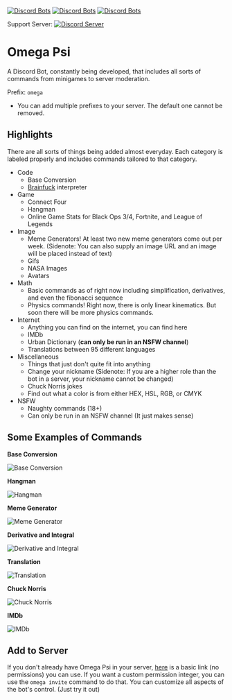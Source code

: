 [![Discord Bots](https://discordbots.org/api/widget/status/503804826187071501.svg)](https://discordbots.org/bot/503804826187071501)
[![Discord Bots](https://discordbots.org/api/widget/upvotes/503804826187071501.svg)](https://discordbots.org/bot/503804826187071501)
[![Discord Bots](https://discordbots.org/api/widget/owner/503804826187071501.svg)](https://discordbots.org/bot/503804826187071501)

Support Server: [![Discord Server](https://img.shields.io/discord/521185038969208850.svg)](https://discord.gg/mvNxh3f)

# Omega Psi
A Discord Bot, constantly being developed, that includes all sorts of commands from minigames to server moderation.

Prefix: `omega `
  * You can add multiple prefixes to your server. The default one cannot be removed.

## Highlights
There are all sorts of things being added almost everyday.
Each category is labeled properly and includes commands tailored to that category.
  * Code
    * Base Conversion
    * [Brainfuck](https://en.wikipedia.org/wiki/Brainfuck) interpreter
  * Game
    * Connect Four
    * Hangman
    * Online Game Stats for Black Ops 3/4, Fortnite, and League of Legends
  * Image
    * Meme Generators! At least two new meme generators come out per week. (Sidenote: You can also supply an image URL and an image will be placed instead of text)
    * Gifs
    * NASA Images
    * Avatars
  * Math
    * Basic commands as of right now including simplification, derivatives, and even the fibonacci sequence
    * Physics commands! Right now, there is only linear kinematics. But soon there will be more physics commands.
  * Internet
    * Anything you can find on the internet, you can find here
    * IMDb
    * Urban Dictionary (__can only be run in an NSFW channel__)
    * Translations between 95 different languages
  * Miscellaneous
    * Things that just don't quite fit into anything
    * Change your nickname (Sidenote: If you are a higher role than the bot in a server, your nickname cannot be changed)
    * Chuck Norris jokes
    * Find out what a color is from either HEX, HSL, RGB, or CMYK
  * NSFW
    * Naughty commands (18+)
    * Can only be run in an NSFW channel (It just makes sense)

## Some Examples of Commands

**Base Conversion**

![Base Conversion](omegaPsiCode.gif)

**Hangman**

![Hangman](omegaPsiHangman.gif)

**Meme Generator**

![Meme Generator](omegaPsiMemeGenerator.gif)

**Derivative and Integral**

![Derivative and Integral](omegaPsiDerivativeIntegral.gif)

**Translation**

![Translation](omegaPsiTranslate.gif)

**Chuck Norris**

![Chuck Norris](omegaPsiChuckNorris.gif)

**IMDb**

![IMDb](omegaPsiIMDB.gif)

## Add to Server
If you don't already have Omega Psi in your server, [here](https://discordapp.com/oauth2/authorize?scope=bot&client_id=503804826187071501&permissions=0) is a basic link (no permissions) you can use.
If you want a custom permission integer, you can use the `omega invite` command to do that. You can customize all aspects of the bot's control. (Just try it out)

